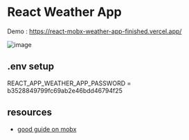 # React Weather App

Demo : https://react-mobx-weather-app-finished.vercel.app/

![image](https://user-images.githubusercontent.com/61899866/173122553-60f97af9-9d09-4ae8-a083-ac9fc546d63f.png)

## .env setup

REACT_APP_WEATHER_APP_PASSWORD = b3528849799fc69ab2e46bdd46794f25

## resources

- [good guide on mobx](https://www.educative.io/answers/how-does-mobx-work)
